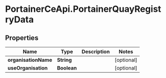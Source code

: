 # PortainerCeApi.PortainerQuayRegistryData

## Properties
Name | Type | Description | Notes
------------ | ------------- | ------------- | -------------
**organisationName** | **String** |  | [optional] 
**useOrganisation** | **Boolean** |  | [optional] 


